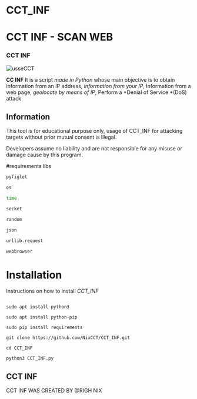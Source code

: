 # CCT_INF



# CCT INF - SCAN WEB

### CCT INF 

![usseCCT](https://user-images.githubusercontent.com/117029428/198891132-dc79f715-abd4-4867-8bc8-bd2cd4df443e.png)

**CC INF** It is a script *made in Python* whose main objective is to obtain information from an IP address, *information from your IP*, Information from a web page, *geolocate by means of IP*, Perform a *Denial of Service *(DoS) attack 

 ## Information

 This tool is for educational purpose only, usage of CCT_INF for attacking targets without prior mutual consent is illegal.

Developers assume no liability and are not responsible for any misuse or damage cause by this program.

#requirements libs

```bash
pyfiglet

os

time

socket

random

json

urllib.request

webbrowser

```

# Installation

Instructions on how to install *CCT_INF*

```

sudo apt install python3

sudo apt install python-pip

sudo pip install requirements

git clone https://github.com/NixCCT/CCT_INF.git

cd CCT_INF

python3 CCT_INF.py

```

## CCT INF

CCT INF WAS CREATED BY @RIGH NIX
